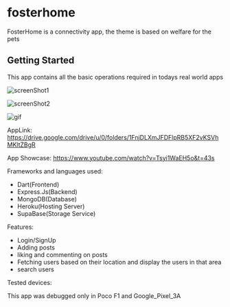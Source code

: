 # fosterhome

FosterHome is a connectivity app, the theme is based on welfare for the pets

## Getting Started

This app contains all the basic operations required in todays real world apps

![screenShot1](hhttps://imgur.com/gallery/KPqBGIV)

![screenShot2](https://imgur.com/a/JNJLrpB)

![gif](https://imgur.com/a/tlaQ5b9)

AppLink: https://drive.google.com/drive/u/0/folders/1FnjDLXmJFDFlpRB5XF2vKSVhMKltZBgR

App Showcase: https://www.youtube.com/watch?v=Tsyi1WaEH5o&t=43s

Frameworks and languages used:

- Dart(Frontend)
- Express.Js(Backend)
- MongoDB(Database)
- Heroku(Hosting Server)
- SupaBase(Storage Service)

Features:

- Login/SignUp
- Adding posts
- liking and commenting on posts
- Fetching users based on their location and display the users in that area
- search users

Tested devices:

This app was debugged only in Poco F1 and Google_Pixel_3A
